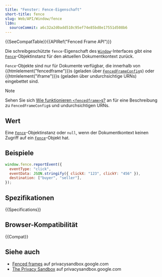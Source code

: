 ```yaml
---
title: "Fenster: Fence-Eigenschaft"
short-title: fence
slug: Web/API/Window/fence
l10n:
  sourceCommit: a6c32a2d0add510c95ef74e85bd8e17551d508b6
---
```


{{SeeCompatTable}}{{APIRef("Fenced Frame API")}}

Die schreibgeschützte `fence`-Eigenschaft des [`Window`](/de/docs/Web/API/Window)-Interfaces gibt eine [`Fence`](/de/docs/Web/API/Fence)-Objektinstanz für den aktuellen Dokumentkontext zurück.

`Fence`-Objekte sind nur für Dokumente verfügbar, die innerhalb von {{htmlelement("fencedframe")}}s (geladen über [`FencedFrameConfig`](/de/docs/Web/API/FencedFrameConfig)s) oder {{htmlelement("iframe")}}s (geladen über undurchsichtige URNs) eingebettet sind.

> [!NOTE]
> Sehen Sie sich [Wie funktionieren `<fencedframe>`s?](/de/docs/Web/API/Fenced_frame_API#how_do_fencedframes_work) an für eine Beschreibung zu `FencedFrameConfig`s und undurchsichtigen URNs.

## Wert

Eine [`Fence`](/de/docs/Web/API/Fence)-Objektinstanz oder `null`, wenn der Dokumentkontext keinen Zugriff auf ein [`Fence`](/de/docs/Web/API/Fence)-Objekt hat.

## Beispiele

```js
window.fence.reportEvent({
  eventType: "click",
  eventData: JSON.stringify({ clickX: "123", clickY: "456" }),
  destination: ["buyer", "seller"],
});
```

## Spezifikationen

{{Specifications}}

## Browser-Kompatibilität

{{Compat}}

## Siehe auch

- [Fenced frames](https://privacysandbox.google.com/private-advertising/fenced-frame) auf privacysandbox.google.com
- [The Privacy Sandbox](https://privacysandbox.google.com/) auf privacysandbox.google.com
